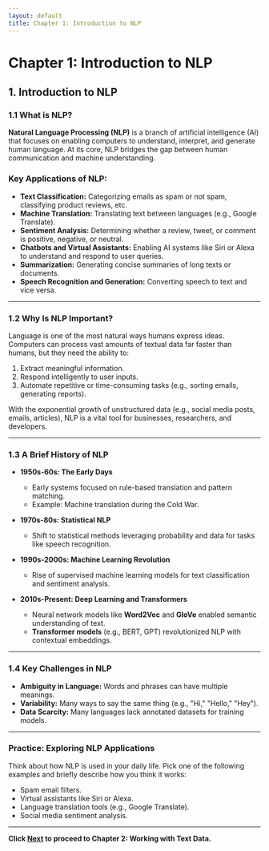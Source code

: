 ```yaml
---
layout: default
title: Chapter 1: Introduction to NLP
---
```


# Chapter 1: Introduction to NLP

## 1. Introduction to NLP

### 1.1 What is NLP?

**Natural Language Processing (NLP)** is a branch of artificial intelligence (AI) that focuses on enabling computers to understand, interpret, and generate human language. At its core, NLP bridges the gap between human communication and machine understanding.

### Key Applications of NLP:
- **Text Classification:** Categorizing emails as spam or not spam, classifying product reviews, etc.
- **Machine Translation:** Translating text between languages (e.g., Google Translate).
- **Sentiment Analysis:** Determining whether a review, tweet, or comment is positive, negative, or neutral.
- **Chatbots and Virtual Assistants:** Enabling AI systems like Siri or Alexa to understand and respond to user queries.
- **Summarization:** Generating concise summaries of long texts or documents.
- **Speech Recognition and Generation:** Converting speech to text and vice versa.

---

### 1.2 Why Is NLP Important?

Language is one of the most natural ways humans express ideas. Computers can process vast amounts of textual data far faster than humans, but they need the ability to:

1. Extract meaningful information.
2. Respond intelligently to user inputs.
3. Automate repetitive or time-consuming tasks (e.g., sorting emails, generating reports).

With the exponential growth of unstructured data (e.g., social media posts, emails, articles), NLP is a vital tool for businesses, researchers, and developers.

---

### 1.3 A Brief History of NLP

- **1950s-60s: The Early Days**
    - Early systems focused on rule-based translation and pattern matching.
    - Example: Machine translation during the Cold War.

- **1970s-80s: Statistical NLP**
    - Shift to statistical methods leveraging probability and data for tasks like speech recognition.

- **1990s-2000s: Machine Learning Revolution**
    - Rise of supervised machine learning models for text classification and sentiment analysis.

- **2010s-Present: Deep Learning and Transformers**
    - Neural network models like **Word2Vec** and **GloVe** enabled semantic understanding of text.
    - **Transformer models** (e.g., BERT, GPT) revolutionized NLP with contextual embeddings.

---

### 1.4 Key Challenges in NLP

- **Ambiguity in Language:** Words and phrases can have multiple meanings.
- **Variability:** Many ways to say the same thing (e.g., "Hi," "Hello," "Hey").
- **Data Scarcity:** Many languages lack annotated datasets for training models.

---

### Practice: Exploring NLP Applications

Think about how NLP is used in your daily life. Pick one of the following examples and briefly describe how you think it works:

- Spam email filters.
- Virtual assistants like Siri or Alexa.
- Language translation tools (e.g., Google Translate).
- Social media sentiment analysis.

---

**Click [Next](chapter2.html) to proceed to Chapter 2: Working with Text Data.**
